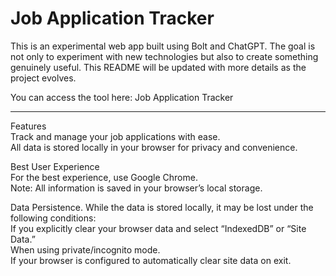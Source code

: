 # Job Application Tracker

This is an experimental web app built using Bolt and ChatGPT. The goal is not only to experiment with new technologies but also to create something genuinely useful. This README will be updated with more details as the project evolves.

You can access the tool here: Job Application Tracker

---

Features
<br>Track and manage your job applications with ease.
<br>All data is stored locally in your browser for privacy and convenience.

Best User Experience
<br>For the best experience, use Google Chrome.
<br>Note: All information is saved in your browser’s local storage.

Data Persistence. While the data is stored locally, it may be lost under the following conditions:
<br>If you explicitly clear your browser data and select “IndexedDB” or “Site Data.”
<br>When using private/incognito mode.
<br>If your browser is configured to automatically clear site data on exit.
